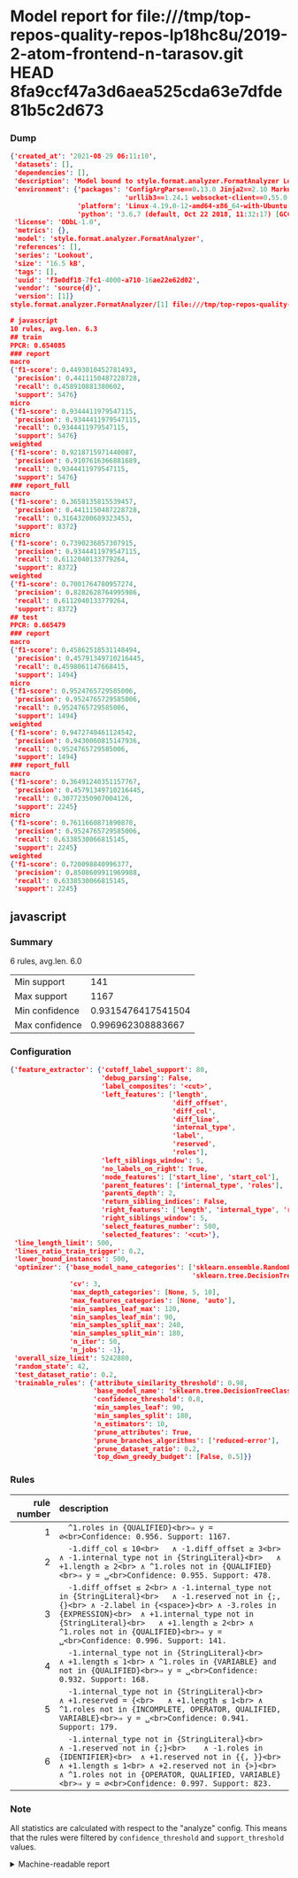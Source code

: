 # Model report for file:///tmp/top-repos-quality-repos-lp18hc8u/2019-2-atom-frontend-n-tarasov.git HEAD 8fa9ccf47a3d6aea525cda63e7dfde81b5c2d673

### Dump

```json
{'created_at': '2021-08-29 06:11:10',
 'datasets': [],
 'dependencies': [],
 'description': 'Model bound to style.format.analyzer.FormatAnalyzer Lookout analyzer.',
 'environment': {'packages': 'ConfigArgParse==0.13.0 Jinja2==2.10 MarkupSafe==1.1.1 PyStemmer==1.3.0 PyYAML==5.1 Pympler==0.5 SQLAlchemy==1.2.10 SQLAlchemy-Utils==0.33.3 asdf==2.3.2 bblfsh==2.12.7 boto==2.49.0 boto3==1.9.130 botocore==1.12.130 cachetools==2.0.1 certifi==2019.3.9 chardet==3.0.4 clint==0.5.1 docker==3.7.0 docker-pycreds==0.4.0 dulwich==0.19.11 grpcio==1.19.0 grpcio-tools==1.19.0 humanfriendly==4.16.1 humanize==0.5.1 idna==2.8 jmespath==0.9.4 jsonschema==2.6.0 lookout-sdk==0.4.1 lookout-sdk-ml==0.19.0 lookout-style==0.2.0 lz4==2.1.6 modelforge==0.12.1 numpy==1.16.2 packaging==19.0 pandas==0.22.0 pip==19.0.3 protobuf==3.7.0 psycopg2-binary==2.7.5 pygtrie==2.3 pyparsing==2.3.1 python-dateutil==2.8.0 python-igraph==0.7.1.post6 pytz==2019.1 requests==2.21.0 requirements-parser==0.2.0 scikit-learn==0.20.1 scikit-optimize==0.5.2 scipy==1.2.1 semantic-version==2.6.0 setuptools==40.8.0 six==1.12.0 smart-open==1.8.1 sourced-ml==0.8.2 spdx==2.5.0 stringcase==1.2.0 tabulate==0.8.2 tqdm==4.31.1 '
                             'urllib3==1.24.1 websocket-client==0.55.0 xxhash==1.3.0',
                 'platform': 'Linux-4.19.0-12-amd64-x86_64-with-Ubuntu-18.04-bionic',
                 'python': '3.6.7 (default, Oct 22 2018, 11:32:17) [GCC 8.2.0]'},
 'license': 'ODbL-1.0',
 'metrics': {},
 'model': 'style.format.analyzer.FormatAnalyzer',
 'references': [],
 'series': 'Lookout',
 'size': '16.5 kB',
 'tags': [],
 'uuid': 'f3e0df18-7fc1-4000-a710-16ae22e62d02',
 'vendor': 'source{d}',
 'version': [1]}
style.format.analyzer.FormatAnalyzer/[1] file:///tmp/top-repos-quality-repos-lp18hc8u/2019-2-atom-frontend-n-tarasov.git 8fa9ccf47a3d6aea525cda63e7dfde81b5c2d673

# javascript
10 rules, avg.len. 6.3
## train
PPCR: 0.654085
### report
macro
{'f1-score': 0.4493010452781493,
 'precision': 0.4411150487228728,
 'recall': 0.458910881380602,
 'support': 5476}
micro
{'f1-score': 0.9344411979547115,
 'precision': 0.9344411979547115,
 'recall': 0.9344411979547115,
 'support': 5476}
weighted
{'f1-score': 0.9218715971440087,
 'precision': 0.9107616366881689,
 'recall': 0.9344411979547115,
 'support': 5476}
### report_full
macro
{'f1-score': 0.3658135815539457,
 'precision': 0.4411150487228728,
 'recall': 0.31643200689323453,
 'support': 8372}
micro
{'f1-score': 0.7390236857307915,
 'precision': 0.9344411979547115,
 'recall': 0.6112040133779264,
 'support': 8372}
weighted
{'f1-score': 0.7001764780957274,
 'precision': 0.8282628764995986,
 'recall': 0.6112040133779264,
 'support': 8372}
## test
PPCR: 0.665479
### report
macro
{'f1-score': 0.45862518531148494,
 'precision': 0.45791349710216445,
 'recall': 0.4598061147668415,
 'support': 1494}
micro
{'f1-score': 0.9524765729585006,
 'precision': 0.9524765729585006,
 'recall': 0.9524765729585006,
 'support': 1494}
weighted
{'f1-score': 0.9472740461124542,
 'precision': 0.9430060815147936,
 'recall': 0.9524765729585006,
 'support': 1494}
### report_full
macro
{'f1-score': 0.36491240351157767,
 'precision': 0.45791349710216445,
 'recall': 0.30772350907004126,
 'support': 2245}
micro
{'f1-score': 0.7611660871890878,
 'precision': 0.9524765729585006,
 'recall': 0.6338530066815145,
 'support': 2245}
weighted
{'f1-score': 0.720098840996377,
 'precision': 0.8508609911969988,
 'recall': 0.6338530066815145,
 'support': 2245}
```

## javascript
### Summary
6 rules, avg.len. 6.0

| | |
|-|-|
|Min support|141|
|Max support|1167|
|Min confidence|0.9315476417541504|
|Max confidence|0.996962308883667|

### Configuration

```json
{'feature_extractor': {'cutoff_label_support': 80,
                       'debug_parsing': False,
                       'label_composites': '<cut>',
                       'left_features': ['length',
                                         'diff_offset',
                                         'diff_col',
                                         'diff_line',
                                         'internal_type',
                                         'label',
                                         'reserved',
                                         'roles'],
                       'left_siblings_window': 5,
                       'no_labels_on_right': True,
                       'node_features': ['start_line', 'start_col'],
                       'parent_features': ['internal_type', 'roles'],
                       'parents_depth': 2,
                       'return_sibling_indices': False,
                       'right_features': ['length', 'internal_type', 'reserved', 'roles'],
                       'right_siblings_window': 5,
                       'select_features_number': 500,
                       'selected_features': '<cut>'},
 'line_length_limit': 500,
 'lines_ratio_train_trigger': 0.2,
 'lower_bound_instances': 500,
 'optimizer': {'base_model_name_categories': ['sklearn.ensemble.RandomForestClassifier',
                                              'sklearn.tree.DecisionTreeClassifier'],
               'cv': 3,
               'max_depth_categories': [None, 5, 10],
               'max_features_categories': [None, 'auto'],
               'min_samples_leaf_max': 120,
               'min_samples_leaf_min': 90,
               'min_samples_split_max': 240,
               'min_samples_split_min': 180,
               'n_iter': 50,
               'n_jobs': -1},
 'overall_size_limit': 5242880,
 'random_state': 42,
 'test_dataset_ratio': 0.2,
 'trainable_rules': {'attribute_similarity_threshold': 0.98,
                     'base_model_name': 'sklearn.tree.DecisionTreeClassifier',
                     'confidence_threshold': 0.8,
                     'min_samples_leaf': 90,
                     'min_samples_split': 180,
                     'n_estimators': 10,
                     'prune_attributes': True,
                     'prune_branches_algorithms': ['reduced-error'],
                     'prune_dataset_ratio': 0.2,
                     'top_down_greedy_budget': [False, 0.5]}}
```

### Rules

| rule number | description |
|----:|:-----|
| 1 | `  ^1.roles in {QUALIFIED}<br>⇒ y = ∅<br>Confidence: 0.956. Support: 1167.` |
| 2 | `  -1.diff_col ≤ 10<br>	∧ -1.diff_offset ≥ 3<br>	∧ -1.internal_type not in {StringLiteral}<br>	∧ +1.length ≥ 2<br>	∧ ^1.roles not in {QUALIFIED}<br>⇒ y = ␣<br>Confidence: 0.955. Support: 478.` |
| 3 | `  -1.diff_offset ≤ 2<br>	∧ -1.internal_type not in {StringLiteral}<br>	∧ -1.reserved not in {;, {}<br>	∧ -2.label in {<space>}<br>	∧ -3.roles in {EXPRESSION}<br>	∧ +1.internal_type not in {StringLiteral}<br>	∧ +1.length ≥ 2<br>	∧ ^1.roles not in {QUALIFIED}<br>⇒ y = ␣<br>Confidence: 0.996. Support: 141.` |
| 4 | `  -1.internal_type not in {StringLiteral}<br>	∧ +1.length ≤ 1<br>	∧ ^1.roles in {VARIABLE} and not in {QUALIFIED}<br>⇒ y = ␣<br>Confidence: 0.932. Support: 168.` |
| 5 | `  -1.internal_type not in {StringLiteral}<br>	∧ +1.reserved = {<br>	∧ +1.length ≤ 1<br>	∧ ^1.roles not in {INCOMPLETE, OPERATOR, QUALIFIED, VARIABLE}<br>⇒ y = ␣<br>Confidence: 0.941. Support: 179.` |
| 6 | `  -1.internal_type not in {StringLiteral}<br>	∧ -1.reserved not in {;}<br>	∧ -1.roles in {IDENTIFIER}<br>	∧ +1.reserved not in {{, }}<br>	∧ +1.length ≤ 1<br>	∧ +2.reserved not in {>}<br>	∧ ^1.roles not in {OPERATOR, QUALIFIED, VARIABLE}<br>⇒ y = ∅<br>Confidence: 0.997. Support: 823.` |

### Note
All statistics are calculated with respect to the "analyze" config. This means that the rules were filtered by
`confidence_threshold` and `support_threshold` values.

<details>
    <summary>Machine-readable report</summary>
```json
{"javascript": {"avg_rule_len": 6.0, "max_conf": 0.996962308883667, "max_support": 1167, "min_conf": 0.9315476417541504, "min_support": 141, "num_rules": 6}}
```
</details>
